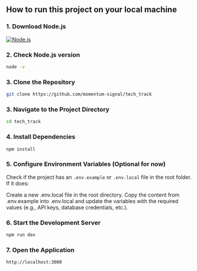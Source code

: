
## How to run this project on your local machine

### 1. Download Node.js
<a href="https://nodejs.org/en/download/package-manager" target="_blank">![Node.js](https://img.shields.io/badge/node.js-339933?style=for-the-badge&logo=Node.js&logoColor=white)</a>

### 2. Check Node.js version
```bash
node -v
```

### 3. Clone the Repository
```bash
git clone https://github.com/momentum-signal/tech_track
```

### 3. Navigate to the Project Directory 
```bash
cd tech_track
```

### 4. Install Dependencies
```bash
npm install
```

### 5. Configure Environment Variables (Optional for now)
Check if the project has an ``.env.example`` or ``.env.local`` file in the root folder. If it does:

Create a new .env.local file in the root directory.
Copy the content from .env.example into .env.local and update the variables with the required values (e.g., API keys, database credentials, etc.).

### 6. Start the Development Server 
```bash
npm run dev
```

### 7. Open the Application 
```bash
http://localhost:3000
```
